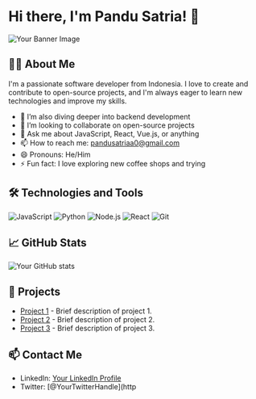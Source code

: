 # Hi there, I'm Pandu Satria! 👋

![Your Banner Image](url-to-your-image)

## 👨‍💻 About Me

I'm a passionate software developer from Indonesia. I love to create and contribute to open-source projects, and I'm always eager to learn new technologies and improve my skills.

- 🌱  I’m also diving deeper into backend development
- 👯 I’m looking to collaborate on open-source projects
- 💬 Ask me about JavaScript, React, Vue.js, or anything 
- 📫 How to reach me: pandusatriaa0@gmail.com
- 😄 Pronouns: He/Him
- ⚡ Fun fact: I love exploring new coffee shops and trying 

## 🛠️ Technologies and Tools

![JavaScript](https://img.shields.io/badge/-JavaScript-F7DF1E?style=flat-square&logo=javascript&logoColor=black)
![Python](https://img.shields.io/badge/-Python-3776AB?style=flat-square&logo=python&logoColor=white)
![Node.js](https://img.shields.io/badge/-Node.js-339933?style=flat-square&logo=node.js&logoColor=white)
![React](https://img.shields.io/badge/-React-61DAFB?style=flat-square&logo=react&logoColor=black)
![Git](https://img.shields.io/badge/-Git-F05032?style=flat-square&logo=git&logoColor=white)

## 📈 GitHub Stats

![Your GitHub stats](https://github-readme-stats.vercel.app/api?username=yourusername&show_icons=true&hide=contribs,prs&theme=tokyonight)

## 🚀 Projects

- [Project 1](https://github.com/yourusername/project1) - Brief description of project 1.
- [Project 2](https://github.com/yourusername/project2) - Brief description of project 2.
- [Project 3](https://github.com/yourusername/project3) - Brief description of project 3.

## 📫 Contact Me

- LinkedIn: [Your LinkedIn Profile](https://www.linkedin.com/in/yourprofile)
- Twitter: [@YourTwitterHandle](http
